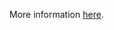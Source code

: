 More information [here](https://docs.bridgecrew.io/docs/ensure-that-the-authorization-mode-argument-includes-rbac).
